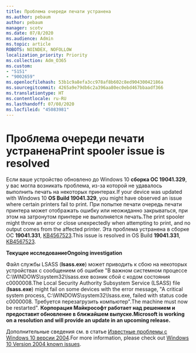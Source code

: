 ```yaml
---
title: Проблема очереди печати устранена
ms.author: pebaum
author: pebaum
manager: scotv
ms.date: 07/8/2020
ms.audience: Admin
ms.topic: article
ROBOTS: NOINDEX, NOFOLLOW
localization_priority: Priority
ms.collection: Adm_O365
ms.custom:
- "5151"
- "9002659"
ms.openlocfilehash: 53b1c9a8efa3cc978af8b602c8ed90430042186a
ms.sourcegitcommit: 4265a9e79db6c2a396aa80ec0ebd467bbaadf366
ms.translationtype: HT
ms.contentlocale: ru-RU
ms.lasthandoff: 07/08/2020
ms.locfileid: "45083981"
---
```

# <a name="print-spooler-issue-is-resolved"></a><span data-ttu-id="2699b-102">Проблема очереди печати устранена</span><span class="sxs-lookup"><span data-stu-id="2699b-102">Print spooler issue is resolved</span></span>

<span data-ttu-id="2699b-103">Если ваше устройство обновлено до Windows 10 **сборка ОС 19041.329**, у вас могла возникать проблема, из-за которой не удавалось выполнить печать на некоторых принтерах.</span><span class="sxs-lookup"><span data-stu-id="2699b-103">If your device was updated with Windows 10  **OS Build 19041.329**, you might have observed an issue where certain printers fail to print.</span></span> <span data-ttu-id="2699b-104">При попытке печати очередь печати принтера может отображать ошибку или неожиданно закрываться, при этом на затронутом принтере не выполняется печать.</span><span class="sxs-lookup"><span data-stu-id="2699b-104">The print spooler might throw an error or close unexpectedly when attempting to print, and no output comes from the affected printer.</span></span> <span data-ttu-id="2699b-105">Эта проблема устранена в сборке ОС **19041.331**, [KB4567523](https://support.microsoft.com/help/4567523/windows-10-update-kb4567523).</span><span class="sxs-lookup"><span data-stu-id="2699b-105">This issue is resolved in OS Build  **19041.331**, [KB4567523](https://support.microsoft.com/help/4567523/windows-10-update-kb4567523).</span></span>  

<span data-ttu-id="2699b-106">**Текущее исследование**</span><span class="sxs-lookup"><span data-stu-id="2699b-106">**Ongoing investigation**</span></span>

<span data-ttu-id="2699b-107">Файл службы LSASS (**Isass.exe**) может приводить к сбою на некоторых устройствах с сообщением об ошибке "В важном системном процессе C:\WINDOWS\system32\lsass.exe возник сбой с кодом состояния c0000008.</span><span class="sxs-lookup"><span data-stu-id="2699b-107">The Local Security Authority Subsystem Service (LSASS) file (**Isass.exe**) might fail on some devices with the error message, "A critical system process, C:\WINDOWS\system32\Isass.exe, failed with status code c0000008.</span></span> <span data-ttu-id="2699b-108">Требуется перезагрузить компьютер".</span><span class="sxs-lookup"><span data-stu-id="2699b-108">The machine must now be restarted".</span></span>  <span data-ttu-id="2699b-109">**Корпорация Майкрософт работает над решением и предоставит обновление в ближайшем выпуске.**</span><span class="sxs-lookup"><span data-stu-id="2699b-109">**Microsoft is working on a resolution and will provide an update in an upcoming release.**</span></span>

<span data-ttu-id="2699b-110">Дополнительные сведения см. в статье [Известные проблемы с Windows 10 версии 2004](https://docs.microsoft.com/windows/release-information/status-windows-10-2004#442msgdesc).</span><span class="sxs-lookup"><span data-stu-id="2699b-110">For more information, please check out  [Windows 10 Version 2004 known issues](https://docs.microsoft.com/windows/release-information/status-windows-10-2004#442msgdesc).</span></span>